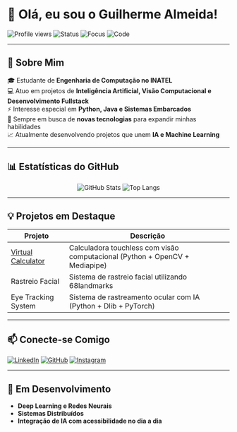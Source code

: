 # 👋 Olá, eu sou o Guilherme Almeida!

![Profile views](https://komarev.com/ghpvc/?username=guialmm&color=0e75b6&style=flat)
![Status](https://img.shields.io/badge/Status-Ativo-success?style=flat-square)
![Focus](https://img.shields.io/badge/Focus-IA%20%7C%20Machine%20Learning-blueviolet?style=flat-square)
![Code](https://img.shields.io/badge/Code-Python%20%7C%20Java%20%7C%20C++-informational?style=flat-square)

---

## 🚀 Sobre Mim

🎓 Estudante de **Engenharia de Computação no INATEL**  
💻 Atuo em projetos de **Inteligência Artificial, Visão Computacional e Desenvolvimento Fullstack**  
⚡ Interesse especial em **Python, Java e Sistemas Embarcados**  
🌱 Sempre em busca de **novas tecnologias** para expandir minhas habilidades  
📈 Atualmente desenvolvendo projetos que unem **IA e Machine Learning**  

---

## 📊 Estatísticas do GitHub

<div align="center">

![GitHub Stats](https://github-readme-stats.vercel.app/api?username=guialmm&show_icons=true&theme=radical&hide_border=true)
![Top Langs](https://github-readme-stats.vercel.app/api/top-langs/?username=guialmm&layout=compact&theme=radical&hide_border=true)

</div>

---

## 💡 Projetos em Destaque

| Projeto | Descrição |
|---------|-----------|
| [Virtual Calculator](https://github.com/guialmm/VirtualCalculator) | Calculadora touchless com visão computacional (Python + OpenCV + Mediapipe) |
| Rastreio Facial | Sistema de rastreio facial utilizando 68landmarks |
| Eye Tracking System | Sistema de rastreamento ocular com IA (Python + Dlib + PyTorch) |

---

## 📫 Conecte-se Comigo

[![LinkedIn](https://img.shields.io/badge/LinkedIn-0A66C2?style=for-the-badge&logo=linkedin&logoColor=white)](https://www.linkedin.com/in/guilherme-almeida2/)
[![GitHub](https://img.shields.io/badge/GitHub-guialmm-181717?style=for-the-badge&logo=github&logoColor=white)](https://github.com/guialmm)
[![Instagram](https://img.shields.io/badge/Instagram-E4405F?style=for-the-badge&logo=instagram&logoColor=white)](https://www.instagram.com/gui_almm/)

---

## 🌱 Em Desenvolvimento

- **Deep Learning e Redes Neurais**  
- **Sistemas Distribuídos**  
- **Integração de IA com acessibilidade no dia a dia**
